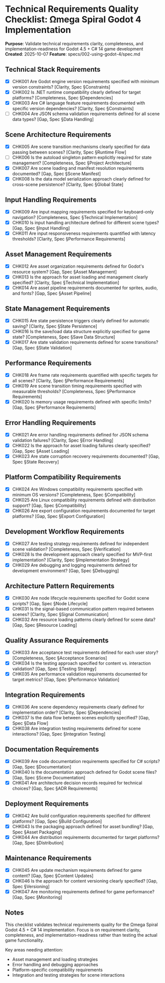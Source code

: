 # Technical Requirements Quality Checklist: Ωmega Spiral Godot 4 Implementation

**Purpose**: Validate technical requirements clarity, completeness, and implementation-readiness for Godot 4.5 + C# 14 game development
**Created**: 2025-10-07
**Feature**: specs/002-using-godot-4/spec.md

## Technical Stack Requirements

- [x] CHK001 Are Godot engine version requirements specified with minimum version constraints? [Clarity, Spec §Constraints]
- [x] CHK002 Is .NET runtime compatibility clearly defined for target platforms? [Completeness, Spec §Dependencies]
- [x] CHK003 Are C# language feature requirements documented with specific version dependencies? [Clarity, Spec §Constraints]
- [ ] CHK004 Are JSON schema validation requirements defined for all scene data types? [Gap, Spec §Data Handling]

## Scene Architecture Requirements

- [x] CHK005 Are scene transition mechanisms clearly specified for data passing between scenes? [Clarity, Spec §Runtime Flow]
- [ ] CHK006 Is the autoload singleton pattern explicitly required for state management? [Completeness, Spec §Project Architecture]
- [x] CHK007 Are scene loading and manifest resolution requirements documented? [Gap, Spec §Scene Manifest]
- [x] CHK008 Is the data model serialization approach clearly defined for cross-scene persistence? [Clarity, Spec §Global State]

## Input Handling Requirements

- [x] CHK009 Are input mapping requirements specified for keyboard-only navigation? [Completeness, Spec §Technical Implementation]
- [x] CHK010 Is input handling architecture defined for different scene types? [Gap, Spec §Input Handling]
- [x] CHK011 Are input responsiveness requirements quantified with latency thresholds? [Clarity, Spec §Performance Requirements]

## Asset Management Requirements

- [x] CHK012 Are asset organization requirements defined for Godot's resource system? [Gap, Spec §Asset Management]
- [x] CHK013 Is the approach for asset loading and management clearly specified? [Clarity, Spec §Technical Implementation]
- [x] CHK014 Are asset pipeline requirements documented for sprites, audio, and fonts? [Gap, Spec §Asset Pipeline]

## State Management Requirements

- [x] CHK015 Are state persistence triggers clearly defined for automatic saving? [Clarity, Spec §State Persistence]
- [x] CHK016 Is the save/load data structure explicitly specified for game state? [Completeness, Spec §Save Data Structure]
- [x] CHK017 Are state validation requirements defined for scene transitions? [Gap, Spec §State Validation]

## Performance Requirements

- [x] CHK018 Are frame rate requirements quantified with specific targets for all scenes? [Clarity, Spec §Performance Requirements]
- [x] CHK019 Are scene transition timing requirements specified with measurable thresholds? [Completeness, Spec §Performance Requirements]
- [x] CHK020 Is memory usage requirements defined with specific limits? [Gap, Spec §Performance Requirements]

## Error Handling Requirements

- [x] CHK021 Are error handling requirements defined for JSON schema validation failures? [Clarity, Spec §Error Handling]
- [x] CHK022 Is the approach for asset loading failures clearly specified? [Gap, Spec §Asset Loading]
- [x] CHK023 Are state corruption recovery requirements documented? [Gap, Spec §State Recovery]

## Platform Compatibility Requirements

- [x] CHK024 Are Windows compatibility requirements specified with minimum OS versions? [Completeness, Spec §Compatibility]
- [x] CHK025 Are Linux compatibility requirements defined with distribution support? [Gap, Spec §Compatibility]
- [x] CHK026 Are export configuration requirements documented for target platforms? [Gap, Spec §Export Configuration]

## Development Workflow Requirements

- [x] CHK027 Are testing strategy requirements defined for independent scene validation? [Completeness, Spec §Verification]
- [x] CHK028 Is the development approach clearly specified for MVP-first implementation? [Clarity, Spec §Implementation Strategy]
- [x] CHK029 Are debugging and logging requirements defined for development environment? [Gap, Spec §Debugging]

## Architecture Pattern Requirements

- [x] CHK030 Are node lifecycle requirements specified for Godot scene scripts? [Gap, Spec §Node Lifecycle]
- [x] CHK031 Is the signal-based communication pattern required between scenes? [Clarity, Spec §Signal Communication]
- [x] CHK032 Are resource loading patterns clearly defined for scene data? [Gap, Spec §Resource Loading]

## Quality Assurance Requirements

- [x] CHK033 Are acceptance test requirements defined for each user story? [Completeness, Spec §Acceptance Scenarios]
- [x] CHK034 Is the testing approach specified for content vs. interaction validation? [Gap, Spec §Testing Strategy]
- [x] CHK035 Are performance validation requirements documented for target metrics? [Gap, Spec §Performance Validation]

## Integration Requirements

- [x] CHK036 Are scene dependency requirements clearly defined for implementation order? [Clarity, Spec §Dependencies]
- [x] CHK037 Is the data flow between scenes explicitly specified? [Gap, Spec §Data Flow]
- [x] CHK038 Are integration testing requirements defined for scene interactions? [Gap, Spec §Integration Testing]

## Documentation Requirements

- [x] CHK039 Are code documentation requirements specified for C# scripts? [Gap, Spec §Documentation]
- [x] CHK040 Is the documentation approach defined for Godot scene files? [Gap, Spec §Scene Documentation]
- [x] CHK041 Are architecture decision records required for technical choices? [Gap, Spec §ADR Requirements]

## Deployment Requirements

- [x] CHK042 Are build configuration requirements specified for different platforms? [Gap, Spec §Build Configuration]
- [x] CHK043 Is the packaging approach defined for asset bundling? [Gap, Spec §Asset Packaging]
- [x] CHK044 Are distribution requirements documented for target platforms? [Gap, Spec §Distribution]

## Maintenance Requirements

- [x] CHK045 Are update mechanism requirements defined for game content? [Gap, Spec §Content Updates]
- [x] CHK046 Is the approach for content versioning clearly specified? [Gap, Spec §Versioning]
- [x] CHK047 Are monitoring requirements defined for game performance? [Gap, Spec §Monitoring]

## Notes

This checklist validates technical requirements quality for the Ωmega Spiral Godot 4.5 + C# 14 implementation. Focus is on requirement clarity, completeness, and implementation-readiness rather than testing the actual game functionality.

Key areas needing attention:
- Asset management and loading strategies
- Error handling and debugging approaches
- Platform-specific compatibility requirements
- Integration and testing strategies for scene interactions

